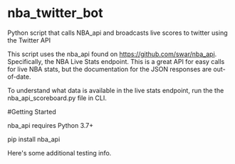 # nba_twitter_bot
Python script that calls NBA_api and broadcasts live scores to twitter using the Twitter API

This script uses the nba_api found on https://github.com/swar/nba_api. Specifically, the NBA Live Stats endpoint. This is a great API for easy calls for live NBA stats, but the documentation for the JSON responses are out-of-date. 

To understand what data is available in the live stats endpoint, run the the nba_api_scoreboard.py file in CLI.

#Getting Started

nba_api requires Python 3.7+

pip install nba_api

Here's some additional testing info.
